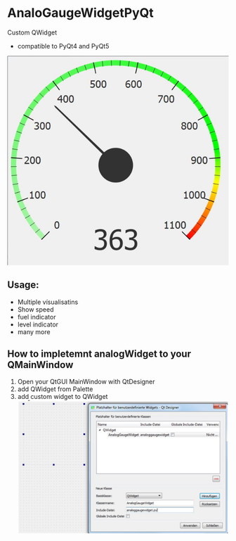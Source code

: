 # AnaloGaugeWidgetPyQt

Custom QWidget 
- compatible to PyQt4 and PyQt5

![AnalogGaugeWidgetDemo Image](img/AnalogGaugeWidgetDemo.JPG?raw=true "AnalogGaugeWidgetDemo")

## Usage:
- Multiple vísualisatins
- Show speed
- fuel indicator
- level indicator
- many more

## How to impletemnt analogWidget to your QMainWindow
1. Open your QtGUI MainWindow with QtDesigner
2. add QWidget from Palette
3. add custom widget to QWidget
![AnalogGaugeWidgetDemo Image](img/3._Add_custom_widget.JPG?raw=true "Add custom widget")
